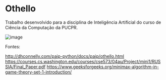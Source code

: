 # Othello

Trabalho desenvolvido para a disciplina de Inteligência Artificial do curso de Ciência da Computação da PUCPR.

![image](https://user-images.githubusercontent.com/55983395/167923312-3b82d79e-924d-4664-bb68-b9d954af5ca8.png)



Fontes:


http://dhconnelly.com/paip-python/docs/paip/othello.html
https://courses.cs.washington.edu/courses/cse573/04au/Project/mini1/RUSSIA/Final_Paper.pdf
https://www.geeksforgeeks.org/minimax-algorithm-in-game-theory-set-1-introduction/
